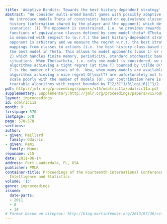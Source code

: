 ```yaml
---
title: 'Adaptive Bandits: Towards the best history-dependent strategy'
abstract: 'We consider multi-armed bandit games with possibly adaptive opponents.
  We introduce models Theta of constraints based on equivalence classes on the common
  history (information shared by the player and the opponent) which define two learning
  scenarios: (1) The opponent is constrained, i.e. he provides rewards that are stochastic
  functions of equivalence classes defined by some model theta* ∈Theta. The regret
  is measured with respect to (w.r.t.) the best history-dependent strategy. (2) The
  opponent is arbitrary and we measure the regret w.r.t. the best strategy among all
  mappings from classes to actions (i.e. the best history-class-based strategy) for
  the best model in Theta. This allows to model opponents (case 1) or strategies (case
  2) which handles finite memory, periodicity, standard stochastic bandits and other
  situations. When Theta=theta, i.e. only one model is considered, we derive tractable
  algorithms achieving a tight regret (at time T) bounded by \tilde O(\sqrtTAC), where
  C is the number of classes of θ.  Now, when many models are available, all known
  algorithms achieving a nice regret O(\sqrtT) are unfortunately not tractable and
  scale poorly with the number of models |Θ|. Our contribution here is to provide
  tractable algorithms with regret bounded by T^2/3C^1/3\log(|Θ|)^1/2. [pdf][supplementary]'
pdf: http://jmlr.org/proceedings/papers/v15/odalric11a/odalric11a.pdf
supplementary: Supplementary:http://jmlr.org/proceedings/papers/v15/odalric11a/odalric11aSupple.pdf
layout: inproceedings
id: odalric11a
month: 0
firstpage: 570
lastpage: 578
page: 570-578
sections: 
author:
- given: Maillard
  family: Odalric
- given: Remi
  family: Munos
reponame: v15
date: 2011-06-14
address: Fort Lauderdale, FL, USA
publisher: PMLR
container-title: Proceedings of the Fourteenth International Conference on Artificial
  Intelligence and Statistics
volume: '15'
genre: inproceedings
issued:
  date-parts:
  - 2011
  - 6
  - 14
# Format based on citeproc: http://blog.martinfenner.org/2013/07/30/citeproc-yaml-for-bibliographies/
---
```

